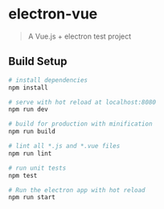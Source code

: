 # electron-vue

> A Vue.js + electron test project

## Build Setup

``` bash
# install dependencies
npm install

# serve with hot reload at localhost:8080
npm run dev

# build for production with minification
npm run build

# lint all *.js and *.vue files
npm run lint

# run unit tests
npm test

# Run the electron app with hot reload
npm run start
```
